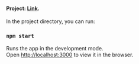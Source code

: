 #### Project: [Link](https://file-management-5kg2y11g3-gitshwetarai.vercel.app/login).

In the project directory, you can run:

### `npm start`

Runs the app in the development mode.<br />
Open [http://localhost:3000](http://localhost:3000) to view it in the browser.

